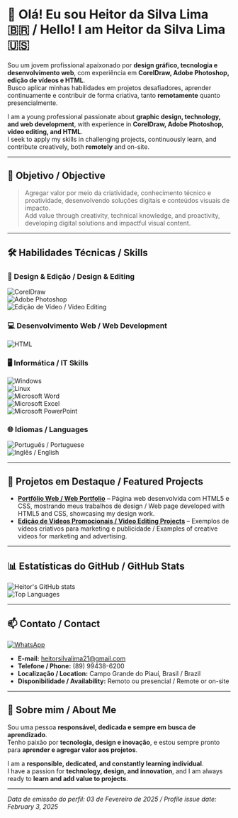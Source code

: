 # 👋 Olá! Eu sou Heitor da Silva Lima 🇧🇷 / Hello! I am Heitor da Silva Lima 🇺🇸

Sou um jovem profissional apaixonado por **design gráfico, tecnologia e desenvolvimento web**, com experiência em **CorelDraw, Adobe Photoshop, edição de vídeos e HTML**.  
Busco aplicar minhas habilidades em projetos desafiadores, aprender continuamente e contribuir de forma criativa, tanto **remotamente** quanto presencialmente.

I am a young professional passionate about **graphic design, technology, and web development**, with experience in **CorelDraw, Adobe Photoshop, video editing, and HTML**.  
I seek to apply my skills in challenging projects, continuously learn, and contribute creatively, both **remotely** and on-site.

---

## 🎯 Objetivo / Objective

> Agregar valor por meio da criatividade, conhecimento técnico e proatividade, desenvolvendo soluções digitais e conteúdos visuais de impacto.  
> Add value through creativity, technical knowledge, and proactivity, developing digital solutions and impactful visual content.

---

## 🛠️ Habilidades Técnicas / Skills

### **🎨 Design & Edição / Design & Editing**
![CorelDraw](https://img.shields.io/badge/CorelDraw-Intermediário-6c63ff?style=for-the-badge&logo=coreldraw)  
![Adobe Photoshop](https://img.shields.io/badge/Photoshop-Intermediário-31a8ff?style=for-the-badge&logo=adobephotoshop)  
![Edição de Vídeo / Video Editing](https://img.shields.io/badge/Vídeo-Intermediário-00aaff?style=for-the-badge&logo=adobeaftereffects)

### **💻 Desenvolvimento Web / Web Development**
![HTML](https://img.shields.io/badge/HTML-Básico-e34f26?style=for-the-badge&logo=html5)

### **🖥️ Informática / IT Skills**
![Windows](https://img.shields.io/badge/Windows-Avançado-0078d6?style=for-the-badge&logo=windows)  
![Linux](https://img.shields.io/badge/Linux-Intermediário-000000?style=for-the-badge&logo=linux)  
![Microsoft Word](https://img.shields.io/badge/Word-Intermediário-0078d6?style=for-the-badge&logo=microsoftword)  
![Microsoft Excel](https://img.shields.io/badge/Excel-Intermediário-0078d6?style=for-the-badge&logo=microsoftexcel)  
![Microsoft PowerPoint](https://img.shields.io/badge/PowerPoint-Intermediário-0078d6?style=for-the-badge&logo=microsoftpowerpoint)

### **🌐 Idiomas / Languages**
![Português / Portuguese](https://img.shields.io/badge/Português-Nativo-ff0000?style=for-the-badge&logo=google)  
![Inglês / English](https://img.shields.io/badge/Inglês-Intermediário-0078d6?style=for-the-badge)

---

## 📂 Projetos em Destaque / Featured Projects

- [**Portfólio Web / Web Portfolio**](https://heitorsl21.github.io/Portifolio-Heitor/) – Página web desenvolvida com HTML5 e CSS, mostrando meus trabalhos de design / Web page developed with HTML5 and CSS, showcasing my design work.  
- [**Edição de Vídeos Promocionais / Video Editing Projects**](https://github.com/HeitorSilvaLima/edicao-videos) – Exemplos de vídeos criativos para marketing e publicidade / Examples of creative videos for marketing and advertising.

---

## 📊 Estatísticas do GitHub / GitHub Stats

![Heitor's GitHub stats](https://github-readme-stats.vercel.app/api?username=heitorsl21&show_icons=true&theme=dark&count_private=true)  
![Top Languages](https://github-readme-stats.vercel.app/api/top-langs/?username=heitorsl21&layout=compact&theme=dark)

---

## 📫 Contato / Contact

[![WhatsApp](https://img.shields.io/badge/WhatsApp-Message-25D366?style=for-the-badge&logo=whatsapp)](https://wa.me/5589994386200)  
- **E-mail:** heitorsilvalima21@gmail.com  
- **Telefone / Phone:** (89) 99438-6200  
- **Localização / Location:** Campo Grande do Piauí, Brasil / Brazil  
- **Disponibilidade / Availability:** Remoto ou presencial / Remote or on-site

---

## 🌟 Sobre mim / About Me

Sou uma pessoa **responsável, dedicada e sempre em busca de aprendizado**.  
Tenho paixão por **tecnologia, design e inovação**, e estou sempre pronto para **aprender e agregar valor aos projetos**.

I am a **responsible, dedicated, and constantly learning individual**.  
I have a passion for **technology, design, and innovation**, and I am always ready to **learn and add value to projects**.

---

*Data de emissão do perfil: 03 de Fevereiro de 2025 / Profile issue date: February 3, 2025*
